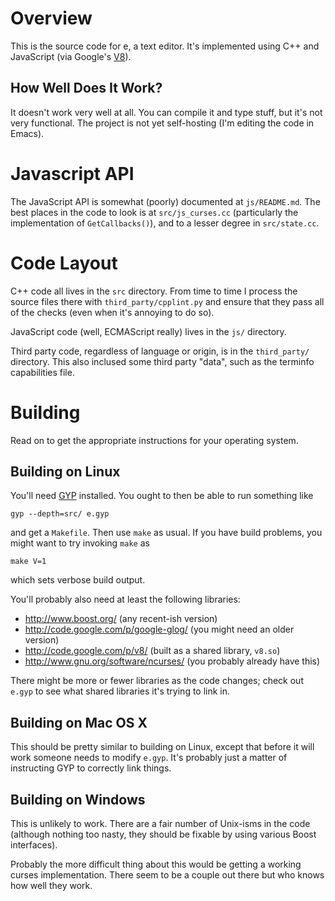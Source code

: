 Overview
========

This is the source code for e, a text editor. It's implemented using C++ and
JavaScript (via Google's [V8](http://code.google.com/p/v8/)).

How Well Does It Work?
----------------------

It doesn't work very well at all. You can compile it and type stuff, but it's
not very functional. The project is not yet self-hosting (I'm editing the code
in Emacs).

Javascript API
==============

The JavaScript API is somewhat (poorly) documented at `js/README.md`. The best
places in the code to look is at `src/js_curses.cc` (particularly the
implementation of `GetCallbacks()`), and to a lesser degree in `src/state.cc`.

Code Layout
===========

C++ code all lives in the `src` directory. From time to time I process the
source files there with `third_party/cpplint.py` and ensure that they pass all
of the checks (even when it's annoying to do so).

JavaScript code (well, ECMAScript really) lives in the `js/` directory.

Third party code, regardless of language or origin, is in the `third_party/`
directory. This also inclused some third party "data", such as the terminfo
capabilities file.

Building
========

Read on to get the appropriate instructions for your operating system.

Building on Linux
-----------------

You'll need [GYP](http://code.google.com/p/gyp/) installed. You ought to then be
able to run something like

    gyp --depth=src/ e.gyp

and get a `Makefile`. Then use `make` as usual. If you have build problems, you
might want to try invoking `make` as

    make V=1

which sets verbose build output.

You'll probably also need at least the following libraries:

* http://www.boost.org/ (any recent-ish version)
* http://code.google.com/p/google-glog/ (you might need an older version)
* http://code.google.com/p/v8/ (built as a shared library, `v8.so`)
* http://www.gnu.org/software/ncurses/ (you probably already have this)

There might be more or fewer libraries as the code changes; check out `e.gyp` to
see what shared libraries it's trying to link in.

Building on Mac OS X
--------------------

This should be pretty similar to building on Linux, except that before it will
work someone needs to modify `e.gyp`. It's probably just a matter of instructing
GYP to correctly link things.

Building on Windows
-------------------

This is unlikely to work. There are a fair number of Unix-isms in the code
(although nothing too nasty, they should be fixable by using various Boost
interfaces).

Probably the more difficult thing about this would be getting a working curses
implementation. There seem to be a couple out there but who knows how well they
work.
